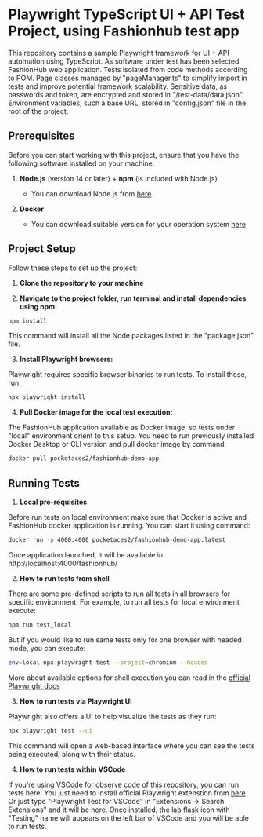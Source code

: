 # Playwright TypeScript UI + API Test Project, using Fashionhub test app

This repository contains a sample Playwright framework for UI + API automation using TypeScript. As software under test has been selected FashionHub web application. Tests isolated from code methods according to POM. Page classes managed by "pageManager.ts" to simplify import in tests and improve potential framework scalability. Sensitive data, as passwords and token, are encrypted and stored in "/test-data/data.json". Environment variables, such a base URL, stored in "config.json" file in the root of the project.

## Prerequisites

Before you can start working with this project, ensure that you have the following software installed on your machine:

1. **Node.js** (version 14 or later) + **npm** (is included with Node.js)
   - You can download Node.js from [here](https://nodejs.org/).

2. **Docker**
   - You can download suitable version for your operation system [here](https://docs.docker.com/desktop/)

## Project Setup

Follow these steps to set up the project:

1. **Clone the repository to your machine**

2. **Navigate to the project folder, run terminal and install dependencies using npm:**

```bash
npm install
```

This command will install all the Node packages listed in the "package.json" file.

3. **Install Playwright browsers:**

Playwright requires specific browser binaries to run tests. To install these, run:

```bash
npx playwright install
```

4. **Pull Docker image for the local test execution:**

The FashionHub application available as Docker image, so tests under "local" environment orient to this setup. You need to run previously installed Docker Desktop or CLI version and pull docker image by command:

```bash
docker pull pocketaces2/fashionhub-demo-app 
```

## Running Tests

1. **Local pre-requisites**

Before run tests on local environment make sure that Docker is active and FashionHub docker application is running. You can start it using command:

```bash
docker run -p 4000:4000 pocketaces2/fashionhub-demo-app:latest 
```
Once application launched, it will be available in http://localhost:4000/fashionhub/ 

2. **How to run tests from shell**

There are some pre-defined scripts to run all tests in all browsers for specific environment. For example, to run all tests for local environment execute:

```bash
npm run test_local
```

But if you would like to run same tests only for one browser with headed mode, you can execute:
```bash
env=local npx playwright test --project=chromium --headed
```

More about available options for shell execution you can read in the [official Playwright docs](https://playwright.dev/docs/running-tests#command-line)

3. **How to run tests via Playwright UI**

Playwright also offers a UI to help visualize the tests as they run:

```bash
npx playwright test --ui
```

This command will open a web-based interface where you can see the tests being executed, along with their status.

4. **How to run tests within VSCode**

If you're using VSCode for observe code of this repository, you can run tests here. You just need to install official Playwright extenstion from [here](https://marketplace.visualstudio.com/items?itemName=ms-playwright.playwright). Or just type "Playwright Test for VSCode" in "Extensions -> Search Extensions" and it will be here. Once installed, the lab flask icon with "Testing" name will appears on the left bar of VSCode and you will be able to run tests.